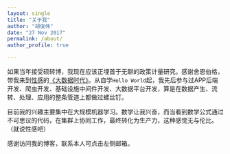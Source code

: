 ```yaml
---
layout: single
title: "关于我"
author: "胡俊伟"
date: "27 Nov 2017"
permalink: /about/
author_profile: true

---
```


如果当年接受硕转博，我现在应该正埋首于无聊的政策计量研究。感谢舍恩伯格，带我来到[性感](https://hbr.org/2012/10/data-scientist-the-sexiest-job-of-the-21st-century)的[《大数据时代》](https://book.douban.com/subject/20429677/)。从自学`Hello World`起，我先后参与过APP后端开发、爬虫开发、基础设施中间件开发、大数据平台开发，算是在数据产生、流转、处理、应用的整条管道上都做过螺丝钉。

目前我的兴趣主要集中在大规模机器学习。数学让我兴奋，而当看到数学公式通过不可思议的代码，在集群上协同工作，最终转化为生产力，这种感觉无与伦比。（就说性感吧）

感谢访问我的博客，联系本人可点击左侧邮箱。
